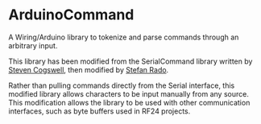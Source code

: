 ArduinoCommand
=============
A Wiring/Arduino library to tokenize and parse commands through an arbitrary input.

This library has been modified from the SerialCommand library written by [Steven Cogswell](http://husks.wordpress.com), then modified by [Stefan Rado](https://github.com/kroimon/Arduino-SerialCommand).

Rather than pulling commands directly from the Serial interface, this modified library allows characters to be input manually from any source.
This modification allows the library to be used with other communication interfaces, such as byte buffers used in RF24 projects.
